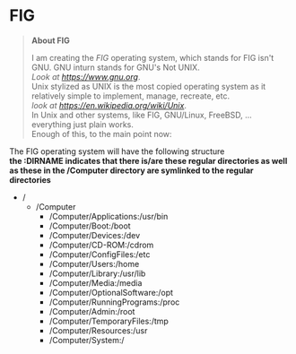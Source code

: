 # FIG
>**About FIG**  
>
>I am creating the *FIG* operating system, which stands for FIG isn't GNU. GNU inturn stands for GNU's Not UNIX.  
>*Look at https://www.gnu.org*.  
>Unix stylized as UNIX is the most copied operating system as it relatively simple to implement, manage, recreate, etc.  
>*look at https://en.wikipedia.org/wiki/Unix*.  
>In Unix and other systems, like FIG, GNU/Linux, FreeBSD, ... everything just plain works.  
>Enough of this, to the main point now:

The FIG operating system will have the following structure  
**the :DIRNAME indicates that there is/are  these regular directories as well as these in the /Computer directory are symlinked to the regular directories**  
- /  
    - /Computer  
        -  /Computer/Applications:/usr/bin  
        - /Computer/Boot:/boot  
        - /Computer/Devices:/dev  
        - /Computer/CD-ROM:/cdrom  
        - /Computer/ConfigFiles:/etc  
        - /Computer/Users:/home  
        - /Computer/Library:/usr/lib  
        - /Computer/Media:/media  
        - /Computer/OptionalSoftware:/opt  
        - /Computer/RunningPrograms:/proc  
        - /Computer/Admin:/root  
        - /Computer/TemporaryFiles:/tmp  
        - /Computer/Resources:/usr  
        - /Computer/System:/  

